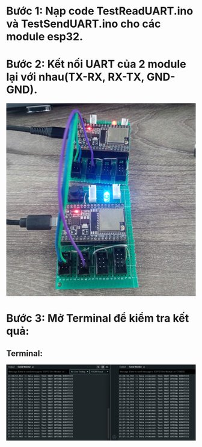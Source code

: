 # Bước 1: Nạp code TestReadUART.ino và TestSendUART.ino cho các module esp32.
# Bước 2: Kết nối UART của 2 module lại với nhau(TX-RX, RX-TX, GND-GND).
![alt text](image.png)
# Bước 3: Mở Terminal để kiểm tra kết quả:
## Terminal:
![alt text](image-1.png)
